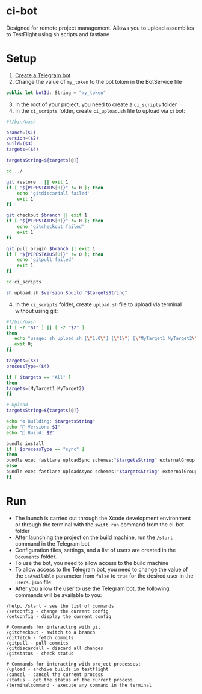 # ci-bot
Designed for remote project management. Allows you to upload assemblies to TestFlight using sh scripts and fastlane
# Setup
1. [Create a Telegram bot](https://core.telegram.org/bots#3-how-do-i-create-a-bot)
2. Change the value of `my_token` to the bot token in the BotService file
```swift
public let botId: String = "my_token"
```
3. In the root of your project, you need to create a `ci_scripts` folder
4. In the `ci_scripts` folder, create `ci_upload.sh` file to upload via ci bot:
```bash
#!/bin/bash

branch=($1)
version=($2)
build=($3)
targets=($4)

targetsString=${targets[@]}

cd ../

git restore . || exit 1
if [ "${PIPESTATUS[0]}" != 0 ]; then
    echo 'gitdiscardall failed'
    exit 1
fi

git checkout $branch || exit 1
if [ "${PIPESTATUS[0]}" != 0 ]; then
    echo 'gitcheckout failed'
    exit 1
fi

git pull origin $branch || exit 1
if [ "${PIPESTATUS[0]}" != 0 ]; then
    echo 'gitpull failed'
    exit 1
fi

cd ci_scripts

sh upload.sh $version $build "$targetsString"
```
4. In the `ci_scripts` folder, create `upload.sh` file to upload via terminal without using git:
```bash
#!/bin/bash
if [ -z "$1" ] || [ -z "$2" ]
then
   echo "usage: sh upload.sh [\"1.0\"] [\"1\"] [\"MyTarget1 MyTarget2\"] [sync]";
   exit 0;
fi

targets=($3)
processType=($4)

if [ $targets == "All" ]
then
targets=(MyTarget1 MyTarget2)
fi

# Upload
targetsString=${targets[@]}

echo "⚙️ Building: $targetsString"
echo "📱 Version: $1"
echo "📱 Build: $2"

bundle install
if [ $processType == "sync" ]
then
bundle exec fastlane uploadSync schemes:"$targetsString" externalGroup:"$externalGroup"
else
bundle exec fastlane uploadAsync schemes:"$targetsString" externalGroup:"$externalGroup"
fi
```
# Run
- The launch is carried out through the Xcode development environment or through the terminal with the `swift run` command from the ci-bot folder
- After launching the project on the build machine, run the `/start` command in the Telegram bot
- Configuration files, settings, and a list of users are created in the `Documents` folder.
- To use the bot, you need to allow access to the build machine
- To allow access to the Telegram bot, you need to change the value of the `isAvailable` parameter from `false` to `true` for the desired user in the `users.json` file
- After you allow the user to use the Telegram bot, the following commands will be available to you:
```
/help, /start - see the list of commands
/setconfig - change the current config
/getconfig - display the current config

# Commands for interacting with git
/gitcheckout - switch to a branch
/gitfetch - fetch commits
/gitpull - pull commits
/gitdiscardall - discard all changes
/gitstatus - check status

# Commands for interacting with project processes:
/upload - archive builds in testflight
/cancel - cancel the current process
/status - get the status of the current process
/terminalcommand - execute any command in the terminal
```
